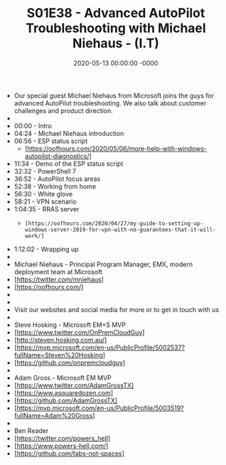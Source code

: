 ﻿---
layout: post
title: "S01E38 - Advanced AutoPilot Troubleshooting with Michael Niehaus - (I.T)"
date: 2020-05-13 00:00:00 -0000
categories:
---
 * Our special guest Michael Niehaus from Microsoft joins the guys for advanced AutoPilot troubleshooting. We also talk about customer challenges and product direction.
 * 
 * 00:00 - Intro
 * 04:24 - Michael Niehaus introduction
 * 06:56 - ESP status script
   - [https://oofhours.com/2020/05/06/more-help-with-windows-autopilot-diagnostics/]
 * 11:34  - Demo of the ESP status script
 * 32:32 - PowerShell 7
 * 36:52 - AutoPilot focus areas
 * 52:38 - Working from home
 * 56:30 - White glove
 * 58:21 - VPN scenario
 * 1:04:35 - RRAS server
   -     [https://oofhours.com/2020/04/27/my-guide-to-setting-up-windows-server-2019-for-vpn-with-no-guarantees-that-it-will-work/]
 * 1:12:02 - Wrapping up
 * 
 * Michael Niehaus - Principal Program Manager, EMX, modern deployment team at Microsoft
 * [https://twitter.com/mniehaus]
 * [https://oofhours.com/]
 * 
 * 
 * Visit our websites and social media for more or to get in touch with us
 * 
 * Steve Hosking - Microsoft EM+S MVP
 * [https://www.twitter.com/OnPremCloudGuy]
 * [http://steven.hosking.com.au/]
 * [https://mvp.microsoft.com/en-us/PublicProfile/5002537?fullName=Steven%20Hosking]
 * [https://github.com/onpremcloudguy]
 * 
 * Adam Gross - Microsoft EM MVP
 * [https://www.twitter.com/AdamGrossTX]
 * [https://www.asquaredozen.com]
 * [https://github.com/AdamGrossTX]
 * [https://mvp.microsoft.com/en-us/PublicProfile/5003519?fullName=Adam%20Gross]
 * 
 * Ben Reader
 * [https://twitter.com/powers_hell]
 * [https://www.powers-hell.com/]
 * [https://github.com/tabs-not-spaces]
